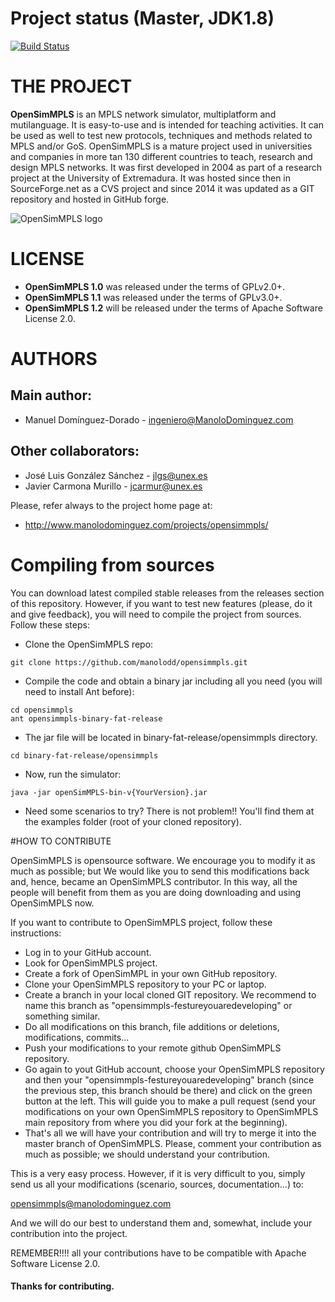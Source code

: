 # Project status (Master, JDK1.8)

[![Build Status](https://travis-ci.org/manolodd/opensimmpls.svg?branch=master)](https://travis-ci.org/manolodd/opensimmpls)

# THE PROJECT

<b>OpenSimMPLS</b> is an MPLS network simulator, multiplatform and mutilanguage. It is easy-to-use and is intended for teaching activities. It can be used as well to test new protocols, techniques and methods related to MPLS and/or GoS. OpenSimMPLS is a mature project used in universities and companies in more tan 130 different countries to teach, research and design MPLS networks. It was first developed in 2004 as part of a research project at the University of Extremadura. It was hosted since then in SourceForge.net as a CVS project and since 2014 it was updated as a GIT repository and hosted in GitHub forge.

![OpenSimMPLS logo](https://github.com/manolodd/opensimmpls/blob/master/src/imagenes/splash.png?raw=true)

# LICENSE
 
- <b>OpenSimMPLS 1.0</b> was released under the terms of GPLv2.0+.
- <b>OpenSimMPLS 1.1</b> was released under the terms of GPLv3.0+.
- <b>OpenSimMPLS 1.2</b> will be released under the terms of Apache Software License 2.0.


# AUTHORS

## Main author:
    
 - Manuel Domínguez-Dorado - <ingeniero@ManoloDominguez.com>
   
## Other collaborators:

 - José Luis González Sánchez - <jlgs@unex.es>
 - Javier Carmona Murillo - <jcarmur@unex.es>
    
    
Please, refer always to the project home page at:

 - http://www.manolodominguez.com/projects/opensimmpls/

# Compiling from sources

You can download latest compiled stable releases from the releases section of 
this repository. However, if you want to test new features (please, do it and 
give feedback), you will need to compile the project from sources. Follow these 
steps:

 - Clone the OpenSimMPLS repo: 
```console
git clone https://github.com/manolodd/opensimmpls.git
```
 - Compile the code and obtain a binary jar including all you need (you will 
   need to install Ant before):
```console
cd opensimmpls
ant opensimmpls-binary-fat-release
```
 - The jar file will be located in binary-fat-release/opensimmpls directory.
```console
cd binary-fat-release/opensimmpls
```
- Now, run the simulator:
```console
java -jar openSimMPLS-bin-v{YourVersion}.jar
```
- Need some scenarios to try? There is not problem!! You'll find them at the
  examples folder (root of your cloned repository).


#HOW TO CONTRIBUTE


OpenSimMPLS is opensource software. We encourage you to modify it as much as 
possible; but We would like you to send this modifications back and, hence, 
became an OpenSimMPLS contributor. In this way, all the people will benefit from
them as you are doing downloading and using OpenSimMPLS now.

If you want to contribute to OpenSimMPLS project, follow these instructions:

 - Log in to your GitHub account.
 - Look for OpenSimMPLS project.
 - Create a fork of OpenSimMPL in your own GitHub repository.
 - Clone your OpenSimMPLS repository to your PC or laptop.
 - Create a branch in your local cloned GIT repository. We recommend to name 
   this branch as "opensimmpls-festureyouaredeveloping" or something similar.
 - Do all modifications on this branch, file additions or deletions, 
   modifications, commits...
 - Push your modifications to your remote github OpenSimMPLS repository.
 - Go again to yout GitHub account, choose your OpenSimMPLS repository and then
   your "opensimmpls-festureyouaredeveloping" branch (since the previous step, 
   this branch should be there) and click on the green button at the left. This 
   will guide you to make a pull request (send your modifications on your own
   OpenSimMPLS repository to OpenSimMPLS main repository from where you did your
   fork at the beginning).
 - That's all we will have your contribution and will try to merge it into the
   master branch of OpenSimMPLS. Please, comment your contribution as much as
   possible; we should understand your contribution.

This is a very easy process. However, if it is very difficult to you, simply 
send us all your modifications (scenario, sources, documentation...) to:

opensimmpls@manolodominguez.com

And we will do our best to understand them and, somewhat, include your 
contribution into the project.

REMEMBER!!!! all your contributions have to be compatible with Apache Software License 2.0.

#### Thanks for contributing.
